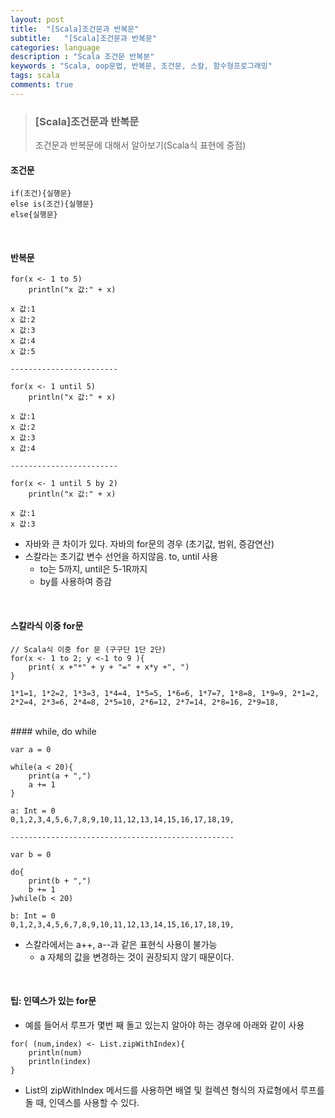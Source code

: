 ```yaml
---
layout: post
title:  "[Scala]조건문과 반복문"
subtitle:   "[Scala]조건문과 반복문"
categories: language
description : "Scala 조건문 반복분"
keywords : "Scala, oop문법, 반복문, 조건문, 스칼, 함수형프로그래밍"
tags: scala
comments: true
---
```


> ### [Scala]조건문과 반복문
> 조건문과 반복문에 대해서 알아보기(Scala식 표현에 중점)  


#### 조건문
```
if(조건){실행문}
else is(조건){실행문}
else{실행문}
```

<br>

#### 반복문
```
for(x <- 1 to 5)
    println("x 값:" + x)

x 값:1
x 값:2
x 값:3
x 값:4
x 값:5

------------------------

for(x <- 1 until 5)
    println("x 값:" + x)

x 값:1
x 값:2
x 값:3
x 값:4

------------------------

for(x <- 1 until 5 by 2)
    println("x 값:" + x)

x 값:1
x 값:3
```

- 자바와 큰 차이가 있다. 자바의 for문의 경우 (초기값, 범위, 증감연산)
- 스칼라는 초기값 변수 선언을 하지않음. to, until 사용
	- to는 5까지, until은 5-1R까지
	- by를 사용하여 증감


<br>

#### 스칼라식 이중 for문
```
// Scala식 이중 for 문 (구구단 1단 2단)
for(x <- 1 to 2; y <-1 to 9 ){
    print( x +"*" + y + "=" + x*y +", ")
}

1*1=1, 1*2=2, 1*3=3, 1*4=4, 1*5=5, 1*6=6, 1*7=7, 1*8=8, 1*9=9, 2*1=2, 2*2=4, 2*3=6, 2*4=8, 2*5=10, 2*6=12, 2*7=14, 2*8=16, 2*9=18,
```

<br>
#### while, do while

```
var a = 0

while(a < 20){
    print(a + ",")
    a += 1
}

a: Int = 0
0,1,2,3,4,5,6,7,8,9,10,11,12,13,14,15,16,17,18,19,

--------------------------------------------------

var b = 0

do{
    print(b + ",")
    b += 1
}while(b < 20)

b: Int = 0
0,1,2,3,4,5,6,7,8,9,10,11,12,13,14,15,16,17,18,19,
```

- 스칼라에서는 a++, a--과 같은 표현식 사용이 불가능
	- a 자체의 값을 변경하는 것이 권장되지 않기 때문이다.


<br>

#### 팁: 인덱스가 있는 for문
- 예를 들어서 루프가 몇번 째 돌고 있는지 알아야 하는 경우에 아래와 같이 사용

```
for( (num,index) <- List.zipWithIndex){
    println(num)
    println(index)
}
```
- List의 zipWithIndex 메서드를 사용하면 배열 및 컬렉션 형식의 자료형에서 루프를 돌 때, 인덱스를 사용할 수 있다.
